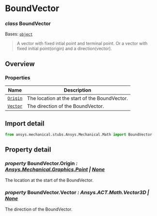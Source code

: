 # BoundVector

<a id="BoundVector"></a>

### *class* BoundVector

Bases: [`object`](https://docs.python.org/3/library/functions.html#object)

> A vector with fixed intial point and terminal point.
> Or a vector with fixed initial point(origin) and a direction(vector).

> <!-- !! processed by numpydoc !! -->

<a id="overview"></a>

## Overview

### Properties

| Name | Description |
|-----------------------------------|-------------------------------------------------|
| [`Origin`](#BoundVector.Origin)   | The location at the start of the BoundVector.   |
| [`Vector`](#BoundVector.Vector)   | The direction of the BoundVector.               |

<a id="import-detail"></a>

## Import detail

```python
from ansys.mechanical.stubs.Ansys.Mechanical.Math import BoundVector
```

<a id="property-detail"></a>

## Property detail

<a id="BoundVector.Origin"></a>

### *property* BoundVector.Origin *: [Ansys.Mechanical.Graphics.Point](../Graphics/Point.md#Point) | [None](https://docs.python.org/3/library/constants.html#None)*

The location at the start of the BoundVector.

<!-- !! processed by numpydoc !! -->

<a id="BoundVector.Vector"></a>

### *property* BoundVector.Vector *: Ansys.ACT.Math.Vector3D | [None](https://docs.python.org/3/library/constants.html#None)*

The direction of the BoundVector.

<!-- !! processed by numpydoc !! -->
